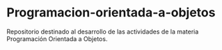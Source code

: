 # Programacion-orientada-a-objetos

Repositorio destinado al desarrollo de las actividades de la materia Programación Orientada a Objetos. 
